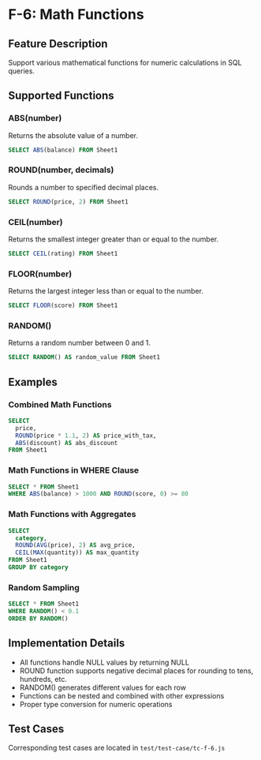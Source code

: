 # F-6: Math Functions

## Feature Description
Support various mathematical functions for numeric calculations in SQL queries.

## Supported Functions

### ABS(number)
Returns the absolute value of a number.
```sql
SELECT ABS(balance) FROM Sheet1
```

### ROUND(number, decimals)
Rounds a number to specified decimal places.
```sql
SELECT ROUND(price, 2) FROM Sheet1
```

### CEIL(number)
Returns the smallest integer greater than or equal to the number.
```sql
SELECT CEIL(rating) FROM Sheet1
```

### FLOOR(number)
Returns the largest integer less than or equal to the number.
```sql
SELECT FLOOR(score) FROM Sheet1
```

### RANDOM()
Returns a random number between 0 and 1.
```sql
SELECT RANDOM() AS random_value FROM Sheet1
```

## Examples

### Combined Math Functions
```sql
SELECT 
  price,
  ROUND(price * 1.1, 2) AS price_with_tax,
  ABS(discount) AS abs_discount
FROM Sheet1
```

### Math Functions in WHERE Clause
```sql
SELECT * FROM Sheet1 
WHERE ABS(balance) > 1000 AND ROUND(score, 0) >= 80
```

### Math Functions with Aggregates
```sql
SELECT 
  category,
  ROUND(AVG(price), 2) AS avg_price,
  CEIL(MAX(quantity)) AS max_quantity
FROM Sheet1 
GROUP BY category
```

### Random Sampling
```sql
SELECT * FROM Sheet1 
WHERE RANDOM() < 0.1
ORDER BY RANDOM()
```

## Implementation Details
- All functions handle NULL values by returning NULL
- ROUND function supports negative decimal places for rounding to tens, hundreds, etc.
- RANDOM() generates different values for each row
- Functions can be nested and combined with other expressions
- Proper type conversion for numeric operations

## Test Cases
Corresponding test cases are located in `test/test-case/tc-f-6.js`